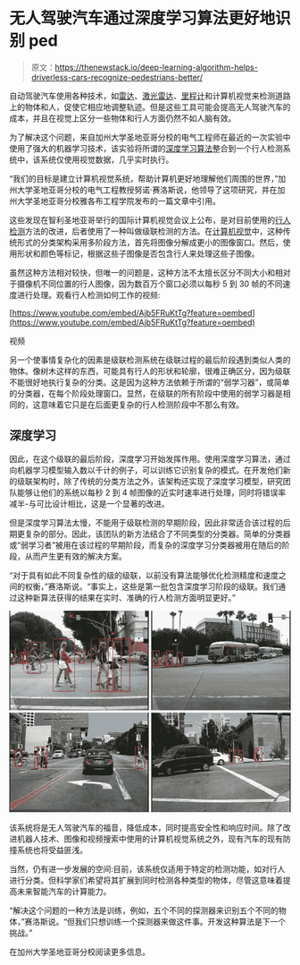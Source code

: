 # 无人驾驶汽车通过深度学习算法更好地识别 ped

> 原文：<https://thenewstack.io/deep-learning-algorithm-helps-driverless-cars-recognize-pedestrians-better/>

自动驾驶汽车使用各种技术，如[雷达](https://en.wikipedia.org/wiki/Radar)、[激光雷达](https://en.wikipedia.org/wiki/Lidar)、[里程计](https://en.wikipedia.org/wiki/Odometry)和计算机视觉来检测道路上的物体和人，促使它相应地调整轨迹。但是这些工具可能会提高无人驾驶汽车的成本，并且在视觉上区分一些物体和行人方面仍然不如人脑有效。

为了解决这个问题，来自加州大学圣地亚哥分校的电气工程师在最近的一次实验中使用了强大的机器学习技术，该实验将所谓的[深度学习算法](https://thenewstack.io/deep-learning-neural-networks-google-deep-dream/)整合到一个行人检测系统中，该系统仅使用视觉数据，几乎实时执行。

“我们的目标是建立计算机视觉系统，帮助计算机更好地理解他们周围的世界，”加州大学圣地亚哥分校的电气工程教授努诺·赛洛斯说，他领导了这项研究，并在加州大学圣地亚哥分校雅各布工程学院发布的一篇文章中引用。

这些发现在智利圣地亚哥举行的国际计算机视觉会议上公布，是对目前使用的[行人检测](https://en.wikipedia.org/wiki/Pedestrian_detection)方法的改进，后者使用了一种叫做级联检测的方法。在[计算机视觉](https://en.wikipedia.org/wiki/Computer_vision)中，这种传统形式的分类架构采用多阶段方法，首先将图像分解成更小的图像窗口。然后，使用形状和颜色等标记，根据这些子图像是否包含行人来处理这些子图像。

虽然这种方法相对较快，但唯一的问题是，这种方法不太擅长区分不同大小和相对于摄像机不同位置的行人图像，因为数百万个窗口必须以每秒 5 到 30 帧的不同速度进行处理。观看行人检测如何工作的视频:

[https://www.youtube.com/embed/Ajb5FRuKtTg?feature=oembed](https://www.youtube.com/embed/Ajb5FRuKtTg?feature=oembed)

视频

另一个使事情复杂化的因素是级联检测系统在级联过程的最后阶段遇到类似人类的物体。像树木这样的东西，可能具有行人的形状和轮廓，很难正确区分，因为级联不能很好地执行复杂的分类。这是因为这种方法依赖于所谓的“弱学习器”，或简单的分类器，在每个阶段处理窗口。显然，在级联的所有阶段中使用的弱学习器是相同的，这意味着它只是在后面更复杂的行人检测阶段中不那么有效。

## 深度学习

因此，在这个级联的最后阶段，深度学习开始发挥作用。使用深度学习算法，通过向机器学习模型输入数以千计的例子，可以训练它识别复杂的模式。在开发他们新的级联架构时，除了传统的分类方法之外，该架构还实现了深度学习模型，研究团队能够让他们的系统以每秒 2 到 4 帧图像的近实时速率进行处理，同时将错误率减半-与可比设计相比，这是一个显著的改进。

但是深度学习算法太慢，不能用于级联检测的早期阶段，因此非常适合该过程的后期更复杂的部分。因此，该团队的新方法结合了不同类型的分类器。简单的分类器或“弱学习者”被用在该过程的早期阶段，而复杂的深度学习分类器被用在随后的阶段，从而产生更有效的解决方案。

“对于具有如此不同复杂性的级的级联，以前没有算法能够优化检测精度和速度之间的权衡，”赛洛斯说。“事实上，这些是第一批包含深度学习阶段的级联。我们通过这种新算法获得的结果在实时、准确的行人检测方面明显更好。”

![uc-diego-deep-learning-cars-algorithm](img/3bcd7a34249274b77c8a56c70bb08d98.png)

该系统将是无人驾驶汽车的福音，降低成本，同时提高安全性和响应时间。除了改进机器人技术、图像和视频搜索中使用的计算机视觉系统之外，现有汽车的现有防撞系统也将受益匪浅。

当然，仍有进一步发展的空间:目前，该系统仅适用于特定的检测功能，如对行人进行分类。但科学家们希望将其扩展到同时检测各种类型的物体，尽管这意味着提高未来智能汽车的计算能力。

“解决这个问题的一种方法是训练，例如，五个不同的探测器来识别五个不同的物体，”赛洛斯说。“但我们只想训练一个探测器来做这件事。开发这种算法是下一个挑战。”

在加州大学圣地亚哥分校阅读更多信息。

<svg xmlns:xlink="http://www.w3.org/1999/xlink" viewBox="0 0 68 31" version="1.1"><title>Group</title> <desc>Created with Sketch.</desc></svg>
